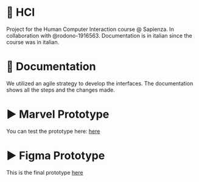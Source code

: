 # 📱 HCI
Project for the  Human Computer Interaction course @ Sapienza. In collaboration with @rodono-1916563. Documentation is in italian since the course was in italian.

# 🧾 Documentation
We utilized an agile strategy to develop the interfaces. The documentation shows all the steps and the changes made.

# ▶️ Marvel Prototype
You can test the prototype here: [here](https://marvelapp.com/prototype/acgfg77/screen/84520283)

# ▶️ Figma Prototype 
This is the final prototype [here](https://www.figma.com/proto/OR74fzjkVjva28ZShblOd4/EVENTI%26FORUM?node-id=1045%3A25756&scaling=scale-down&page-id=1045%3A16735&starting-point-node-id=1045%3A25756&show-proto-sidebar=1)
